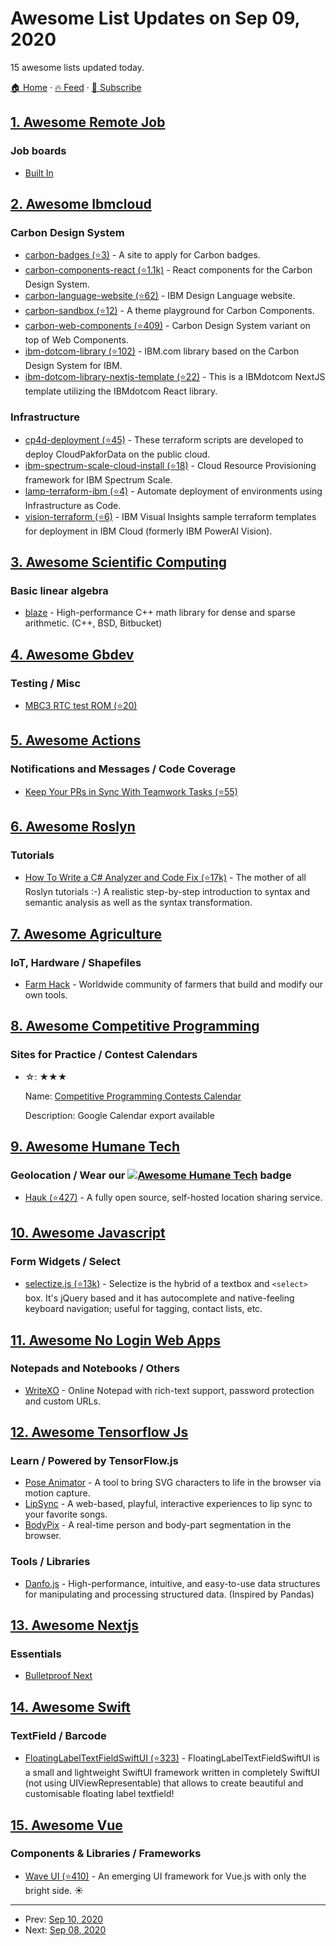 # Awesome List Updates on Sep 09, 2020

15 awesome lists updated today.

[🏠 Home](/README.md) · [🔥 Feed](https://test.trackawesomelist.com/feed.xml) · [📮 Subscribe](https://trackawesomelist.us17.list-manage.com/subscribe?u=d2f0117aa829c83a63ec63c2f&id=36a103854c)



## [1. Awesome Remote Job](/content/lukasz-madon/awesome-remote-job/README.md)

### Job boards

*   [Built In](https://builtin.com/jobs/remote)

## [2. Awesome Ibmcloud](/content/victorshinya/awesome-ibmcloud/README.md)

### Carbon Design System

*   [carbon-badges (⭐3)](https://github.com/carbon-design-system/carbon-badges) - A site to apply for Carbon badges.
*   [carbon-components-react (⭐1.1k)](https://github.com/carbon-design-system/carbon-components-react) - React components for the Carbon Design System.
*   [carbon-language-website (⭐62)](https://github.com/carbon-design-system/design-language-website) - IBM Design Language website.
*   [carbon-sandbox (⭐12)](https://github.com/carbon-design-system/carbon-sandbox) - A theme playground for Carbon Components.
*   [carbon-web-components (⭐409)](https://github.com/carbon-design-system/carbon-web-components) - Carbon Design System variant on top of Web Components.
*   [ibm-dotcom-library (⭐102)](https://github.com/carbon-design-system/ibm-dotcom-library) - IBM.com library based on the Carbon Design System for IBM.
*   [ibm-dotcom-library-nextjs-template (⭐22)](https://github.com/carbon-design-system/ibm-dotcom-library-nextjs-template) - This is a IBMdotcom NextJS template utilizing the IBMdotcom React library.

### Infrastructure

*   [cp4d-deployment (⭐45)](https://github.com/IBM/cp4d-deployment) - These terraform scripts are developed to deploy CloudPakforData on the public cloud.
*   [ibm-spectrum-scale-cloud-install (⭐18)](https://github.com/IBM/ibm-spectrum-scale-cloud-install) - Cloud Resource Provisioning framework for IBM Spectrum Scale.
*   [lamp-terraform-ibm (⭐4)](https://github.com/IBM-Cloud/LAMP-terraform-ibm) - Automate deployment of environments using Infrastructure as Code.
*   [vision-terraform (⭐6)](https://github.com/IBM/vision-terraform) - IBM Visual Insights sample terraform templates for deployment in IBM Cloud (formerly IBM PowerAI Vision).

## [3. Awesome Scientific Computing](/content/nschloe/awesome-scientific-computing/README.md)

### Basic linear algebra

*   [blaze](https://bitbucket.org/blaze-lib/blaze) - High-performance C++ math library for dense and sparse arithmetic.
    (C++, BSD, Bitbucket)

## [4. Awesome Gbdev](/content/gbdev/awesome-gbdev/README.md)

### Testing / Misc

*   [MBC3 RTC test ROM (⭐20)](https://github.com/aaaaaa123456789/rtc3test)

## [5. Awesome Actions](/content/sdras/awesome-actions/README.md)

### Notifications and Messages / Code Coverage

*   [Keep Your PRs in Sync With Teamwork Tasks (⭐55)](https://github.com/Teamwork/github-sync)

## [6. Awesome Roslyn](/content/ironcev/awesome-roslyn/README.md)

### Tutorials

*   [How To Write a C# Analyzer and Code Fix (⭐17k)](https://github.com/dotnet/roslyn/blob/master/docs/wiki/How-To-Write-a-C%23-Analyzer-and-Code-Fix.md) - The mother of all Roslyn tutorials :-) A realistic step-by-step introduction to syntax and semantic analysis as well as the syntax transformation.

## [7. Awesome Agriculture](/content/brycejohnston/awesome-agriculture/README.md)

### IoT, Hardware / Shapefiles

*   [Farm Hack](https://farmhack.org/tools) - Worldwide community of farmers that build and modify our own tools.

## [8. Awesome Competitive Programming](/content/lnishan/awesome-competitive-programming/README.md)

### Sites for Practice / Contest Calendars

- ☆: ★★★

  Name: [Competitive Programming Contests Calendar](https://competitiveprogramming.info/calendar)

  Description: Google Calendar export available



## [9. Awesome Humane Tech](/content/humanetech-community/awesome-humane-tech/README.md)

### Geolocation / Wear our   [![Awesome Humane Tech](https://raw.githubusercontent.com/humanetech-community/awesome-humane-tech/main/humane-tech-badge.svg?sanitize=true)](https://github.com/humanetech-community/awesome-humane-tech)   badge

*   [Hauk (⭐427)](https://github.com/bilde2910/Hauk) - A fully open source, self-hosted location sharing service.

## [10. Awesome Javascript](/content/sorrycc/awesome-javascript/README.md)

### Form Widgets / Select

*   [selectize.js (⭐13k)](https://github.com/selectize/selectize.js) - Selectize is the hybrid of a textbox and `<select>` box. It's jQuery based and it has autocomplete and native-feeling keyboard navigation; useful for tagging, contact lists, etc.

## [11. Awesome No Login Web Apps](/content/aviaryan/awesome-no-login-web-apps/README.md)

### Notepads and Notebooks / Others

*   [WriteXO](https://writexo.com/) - Online Notepad with rich-text support, password protection and custom URLs.

## [12. Awesome Tensorflow Js](/content/aaronhma/awesome-tensorflow-js/README.md)

### Learn / Powered by TensorFlow.js

*   [Pose Animator](https://pose-animator-demo.firebaseapp.com/camera.html) - A tool to bring SVG characters to life in the browser via motion capture.
*   [LipSync](https://lipsync.withyoutube.com/) - A web-based, playful, interactive experiences to lip sync to your favorite songs.
*   [BodyPix](https://storage.googleapis.com/tfjs-models/demos/body-pix/index.html) - A real-time person and body-part segmentation in the browser.

### Tools / Libraries

*   [Danfo.js](https://danfo.jsdata.org/) - High-performance, intuitive, and easy-to-use data structures for manipulating and processing structured data. (Inspired by Pandas)

## [13. Awesome Nextjs](/content/unicodeveloper/awesome-nextjs/README.md)

### Essentials

*   [Bulletproof Next](https://getstarted.sh/bulletproof-next)

## [14. Awesome Swift](/content/matteocrippa/awesome-swift/README.md)

### TextField / Barcode

*   [FloatingLabelTextFieldSwiftUI (⭐323)](https://github.com/kishanraja/FloatingLabelTextFieldSwiftUI) - FloatingLabelTextFieldSwiftUI is a small and lightweight SwiftUI framework written in completely SwiftUI (not using UIViewRepresentable) that allows to create beautiful and customisable floating label textfield!

## [15. Awesome Vue](/content/vuejs/awesome-vue/README.md)

### Components & Libraries / Frameworks

*   [Wave UI (⭐410)](https://github.com/antoniandre/wave-ui) - An emerging UI framework for Vue.js with only the bright side. ☀️

---

- Prev: [Sep 10, 2020](/content/2020/09/10/README.md)
- Next: [Sep 08, 2020](/content/2020/09/08/README.md)